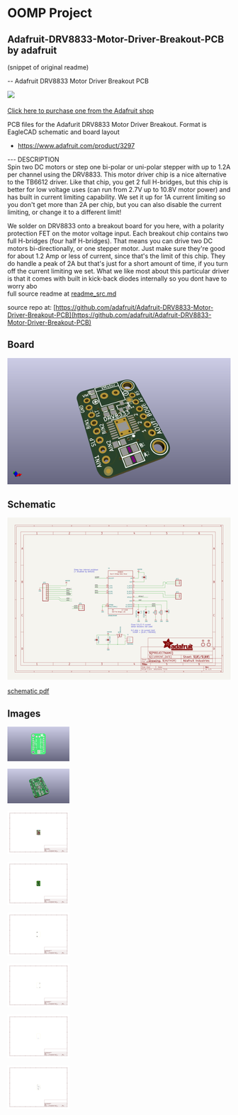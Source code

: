 # OOMP Project  
## Adafruit-DRV8833-Motor-Driver-Breakout-PCB  by adafruit  
  
(snippet of original readme)  
  
-- Adafruit DRV8833 Motor Driver Breakout PCB  
  
<a href="http://www.adafruit.com/products/3297"><img src="assets/image.jpg?raw=true" width="500px"><br/>  
Click here to purchase one from the Adafruit shop</a>  
  
PCB files for the Adafurit DRV8833 Motor Driver Breakout. Format is EagleCAD schematic and board layout  
* https://www.adafruit.com/product/3297  
  
--- DESCRIPTION  
Spin two DC motors or step one bi-polar or uni-polar stepper with up to 1.2A per channel using the DRV8833. This motor driver chip is a nice alternative to the TB6612 driver. Like that chip, you get 2 full H-bridges, but this chip is better for low voltage uses (can run from 2.7V up to 10.8V motor power) and has built in current limiting capability. We set it up for 1A current limiting so you don't get more than 2A per chip, but you can also disable the current limiting, or change it to a different limit!  
  
We solder on DRV8833 onto a breakout board for you here, with a polarity protection FET on the motor voltage input. Each breakout chip contains two full H-bridges (four half H-bridges). That means you can drive two DC motors bi-directionally, or one stepper motor. Just make sure they're good for about 1.2 Amp or less of current, since that's the limit of this chip. They do handle a peak of 2A but that's just for a short amount of time, if you turn off the current limiting we set. What we like most about this particular driver is that it comes with built in kick-back diodes internally so you dont have to worry abo  
  full source readme at [readme_src.md](readme_src.md)  
  
source repo at: [https://github.com/adafruit/Adafruit-DRV8833-Motor-Driver-Breakout-PCB](https://github.com/adafruit/Adafruit-DRV8833-Motor-Driver-Breakout-PCB)  
## Board  
  
[![working_3d.png](working_3d_600.png)](working_3d.png)  
## Schematic  
  
[![working_schematic.png](working_schematic_600.png)](working_schematic.png)  
  
[schematic pdf](working_schematic.pdf)  
## Images  
  
[![working_3D_bottom.png](working_3D_bottom_140.png)](working_3D_bottom.png)  
  
[![working_3D_top.png](working_3D_top_140.png)](working_3D_top.png)  
  
[![working_assembly_page_01.png](working_assembly_page_01_140.png)](working_assembly_page_01.png)  
  
[![working_assembly_page_02.png](working_assembly_page_02_140.png)](working_assembly_page_02.png)  
  
[![working_assembly_page_03.png](working_assembly_page_03_140.png)](working_assembly_page_03.png)  
  
[![working_assembly_page_04.png](working_assembly_page_04_140.png)](working_assembly_page_04.png)  
  
[![working_assembly_page_05.png](working_assembly_page_05_140.png)](working_assembly_page_05.png)  
  
[![working_assembly_page_06.png](working_assembly_page_06_140.png)](working_assembly_page_06.png)  
